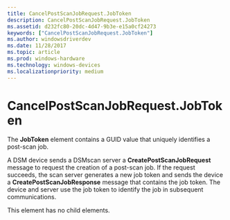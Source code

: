 ```yaml
---
title: CancelPostScanJobRequest.JobToken
description: CancelPostScanJobRequest.JobToken
ms.assetid: d232fc80-20dc-4d47-9b3e-e15a0cf24273
keywords: ["CancelPostScanJobRequest.JobToken"]
ms.author: windowsdriverdev
ms.date: 11/28/2017
ms.topic: article
ms.prod: windows-hardware
ms.technology: windows-devices
ms.localizationpriority: medium
---
```


# CancelPostScanJobRequest.JobToken


The **JobToken** element contains a GUID value that uniquely identifies a post-scan job.

A DSM device sends a DSMscan server a **CreatePostScanJobRequest** message to request the creation of a post-scan job. If the request succeeds, the scan server generates a new job token and sends the device a **CreatePostScanJobResponse** message that contains the job token. The device and server use the job token to identify the job in subsequent communications.

This element has no child elements.

 

 





